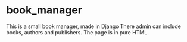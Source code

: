 # book_manager
This is a small book manager, made in Django
There admin can include books, authors and publishers.
The page is in pure HTML. 
